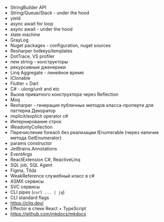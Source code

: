 - StringBuilder API
- String/Queue/Stack - under the hood
- yield
- async await for loop
- async await - under the hood
- state machine
- GrayLog
- Nuget packages - configuration, nuget sources
- Resharper hotkeys/templates
- DotTrace, VS profiler
- new string - конструкторы
- рекурсивные дженерики
- Linq Aggregate - линейное время
- IClonable
- Flutter + Dart
- C# - ulong/unit and etc
- Вызов приватного конструктора через Reflection
- Moq
- Resharper - генерация публичных методов класса-проперти для паттерна Декоратор
- implicit/explicit operator c#
- Интернирование строк
- IReadonlyCollection
- Перечисление foreach без реализации IEnumerable (через наличие метода GetEnumerator)
- params constructor
- JetBrains.Annotations
- EventArgs
- ReactExtension C#, ReactiveLinq
- SQL job, SQL Agent
- Figma, Tilda
- WeakReference служебный класс в c#
- ASMX сервисы
- SVC сервисы
- CLI pipes (`curl ... | jq`)
- CLI standard flags
- https://clig.dev/
- Effector в стеке React + TypeScript
- https://github.com/mkdocs/mkdocs
